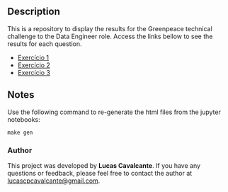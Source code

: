 ## Description

This is a repository to display the results for the Greenpeace technical challenge to the Data Engineer role. Access the links bellow to see the results for each question.

- [Exercício 1](https://cavalcantelucas.github.io/greenpeace/exercicio_1.html)
- [Exercício 2](https://cavalcantelucas.github.io/greenpeace/exercicio_2.html)
- [Exercício 3](https://cavalcantelucas.github.io/greenpeace/exercicio_3.html)

## Notes

Use the following command to re-generate the html files from the jupyter notebooks:

```terminal
make gen
```

### Author

This project was developed by **Lucas Cavalcante**. If you have any questions or feedback, please feel free to contact the author at lucascpcavalcante@gmail.com.